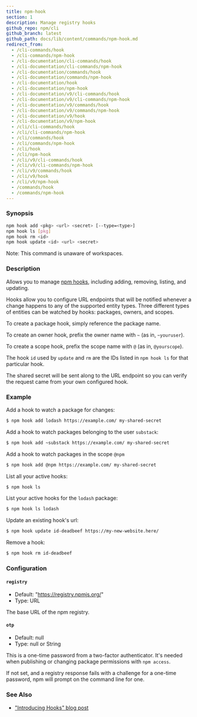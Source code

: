 ```yaml
---
title: npm-hook
section: 1
description: Manage registry hooks
github_repo: npm/cli
github_branch: latest
github_path: docs/lib/content/commands/npm-hook.md
redirect_from:
  - /cli-commands/hook
  - /cli-commands/npm-hook
  - /cli-documentation/cli-commands/hook
  - /cli-documentation/cli-commands/npm-hook
  - /cli-documentation/commands/hook
  - /cli-documentation/commands/npm-hook
  - /cli-documentation/hook
  - /cli-documentation/npm-hook
  - /cli-documentation/v9/cli-commands/hook
  - /cli-documentation/v9/cli-commands/npm-hook
  - /cli-documentation/v9/commands/hook
  - /cli-documentation/v9/commands/npm-hook
  - /cli-documentation/v9/hook
  - /cli-documentation/v9/npm-hook
  - /cli/cli-commands/hook
  - /cli/cli-commands/npm-hook
  - /cli/commands/hook
  - /cli/commands/npm-hook
  - /cli/hook
  - /cli/npm-hook
  - /cli/v9/cli-commands/hook
  - /cli/v9/cli-commands/npm-hook
  - /cli/v9/commands/hook
  - /cli/v9/hook
  - /cli/v9/npm-hook
  - /commands/hook
  - /commands/npm-hook
---
```


### Synopsis

```bash
npm hook add <pkg> <url> <secret> [--type=<type>]
npm hook ls [pkg]
npm hook rm <id>
npm hook update <id> <url> <secret>
```

Note: This command is unaware of workspaces.

### Description

Allows you to manage [npm
hooks](https://blog.npmjs.org/post/145260155635/introducing-hooks-get-notifications-of-npm),
including adding, removing, listing, and updating.

Hooks allow you to configure URL endpoints that will be notified whenever a
change happens to any of the supported entity types. Three different types
of entities can be watched by hooks: packages, owners, and scopes.

To create a package hook, simply reference the package name.

To create an owner hook, prefix the owner name with `~` (as in,
`~youruser`).

To create a scope hook, prefix the scope name with `@` (as in,
`@yourscope`).

The hook `id` used by `update` and `rm` are the IDs listed in `npm hook ls`
for that particular hook.

The shared secret will be sent along to the URL endpoint so you can verify
the request came from your own configured hook.

### Example

Add a hook to watch a package for changes:

```bash
$ npm hook add lodash https://example.com/ my-shared-secret
```

Add a hook to watch packages belonging to the user `substack`:

```bash
$ npm hook add ~substack https://example.com/ my-shared-secret
```

Add a hook to watch packages in the scope `@npm`

```bash
$ npm hook add @npm https://example.com/ my-shared-secret
```

List all your active hooks:

```bash
$ npm hook ls
```

List your active hooks for the `lodash` package:

```bash
$ npm hook ls lodash
```

Update an existing hook's url:

```bash
$ npm hook update id-deadbeef https://my-new-website.here/
```

Remove a hook:

```bash
$ npm hook rm id-deadbeef
```

### Configuration

#### `registry`

* Default: "https://registry.npmjs.org/"
* Type: URL

The base URL of the npm registry.



#### `otp`

* Default: null
* Type: null or String

This is a one-time password from a two-factor authenticator. It's needed
when publishing or changing package permissions with `npm access`.

If not set, and a registry response fails with a challenge for a one-time
password, npm will prompt on the command line for one.



### See Also

* ["Introducing Hooks" blog post](https://blog.npmjs.org/post/145260155635/introducing-hooks-get-notifications-of-npm)
